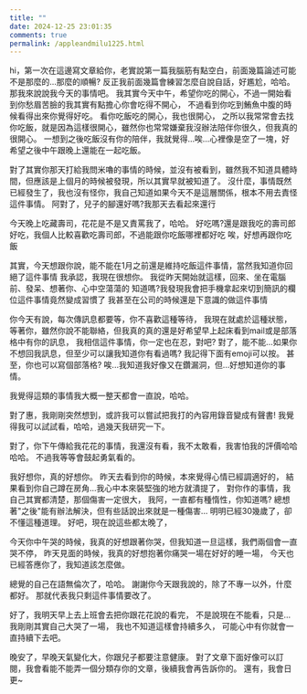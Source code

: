 ```yaml
---
title: ""
date: 2024-12-25 23:01:35
comments: true
permalink: /appleandmilu1225.html
---
```


hi，第一次在這邊寫文章給你，老實說第一篇我腦筋有點空白，前面幾篇論述可能不是那麼的...那麼的順暢?
反正我前面幾篇會練習怎麼自說自話，好尷尬，哈哈。
那我來說說我今天的事情吧。
我其實今天中午，希望你吃的開心，不過一開始看到你愁眉苦臉的我其實有點擔心你會吃得不開心，
不過看到你吃到鮪魚中腹的時候看得出來你覺得好吃。
看你吃飯吃的開心，我也很開心，
之所以我常常會去找你吃飯，就是因為這樣很開心，雖然你也常常嫌棄我沒辦法陪伴你很久，但我真的很開心。
一想到之後吃飯沒有你的陪伴，我就覺得...唉...心裡像是空了一塊，好希望之後中午跟晚上還能在一起吃飯。

對了其實你那天打給我問米嚕的事情的時候，並沒有被看到，雖然我不知道具體時間，但應該是上個月的時候被發現，所以其實早就被知道了。
沒什麼，事情既然已經發生了，我也沒有怪你，我自己知道如果今天不是這層關係，根本不用去責怪這件事情。
阿對了，兒子的腳還好嗎?我那天去看起來還行

今天晚上吃藏壽司，花花是不是又責罵我了，哈哈。
好吃嗎?還是跟我吃的壽司郎好吃，我個人比較喜歡吃壽司郎，不過能跟你吃飯哪裡都好吃
唉，好想再跟你吃飯

其實，今天想跟你說，能不能在1月之前還是維持吃飯這件事情，當然我知道你回絕了這件事情
我承認，我現在很想你。
我從昨天開始就這樣，回來、坐在電腦前、發呆、想著你、心中空蕩蕩的
知道嗎?我發現我會把手機拿起來切到簡訊的欄位這件事情竟然變成習慣了
我甚至在公司的時候還是下意識的做這件事情

你今天有說，每次傳訊息都要等，你不喜歡這種等待，
我現在就處於這種狀態，等著你，雖然你說不能聯絡，但我真的真的還是好希望早上起床看到mail或是部落格中有你的訊息，
我相信這件事情，你一定也在忍，對吧?
對了，能不能...如果你不想回我訊息，但至少可以讓我知道你有看過嗎? 我記得下面有emoji可以按。
甚至，你也可以寫個部落格?
唉...我知道我好像又在鑽漏洞，但...好想知道你的事情。

我覺得這類的事情我大概一整天都會一直說，哈哈。

對了惠，我剛剛突然想到，或許我可以嘗試把我打的內容用錄音變成有聲書!
我覺得我可以試試看，哈哈，過幾天我研究一下。

對了，你下午傳給我花花的事情，我還沒有看，我不太敢看，我害怕我的評價哈哈哈哈。
不過我等等會鼓起勇氣看的。

我好想你，真的好想你。
昨天去看到你的時候，本來覺得心情已經調適好的，
結果看到你自己蹲在房角...我心中本來裝堅強的地方就潰提了，
對你作的事情，我自己其實都清楚，那個傷害一定很大，
我阿，一直都有種惰性，你知道嗎?
總想著"之後"能有辦法解決，但有些話說出來就是一種傷害...
明明已經30幾歲了，卻不懂這種道理。
好吧，現在說這些都太晚了，

今天你中午哭的時候，我真的好想跟著你哭，但我知道一旦這樣，我們兩個會一直哭不停，
昨天見面的時候，我真的好想抱著你痛哭一場在好好的睡一場，
今天也已經答應你了，我知道該怎麼做。


總覺的自己在語無倫次了，哈哈。
謝謝你今天跟我說的，除了不專一以外，什麼都好。
那就代表我只剩這件事情要改了。

好了，我明天早上去上班會去把你跟花花說的看完，
不是說現在不能看，只是...我剛剛其實自己大哭了一場，
我也不知道這樣會持續多久，
可能心中有你就會一直持續下去吧。

晚安了，早晚天氣變化大，你跟兒子都要注意健康。
對了文章下面好像可以訂閱，我會看能不能弄一個分類存你的文章，後續我會再告訴你的。
還有，我會日更~